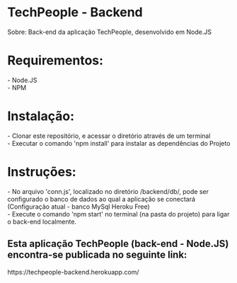 # TechPeople - Backend
Sobre: Back-end da aplicação TechPeople, desenvolvido em Node.JS

<h1>Requirementos:</h1>
- Node.JS </br>
- NPM
  
<h1>Instalação:</h1>
- Clonar este repositório, e acessar o diretório através de um terminal </br>
- Executar o comando 'npm install' para instalar as dependências do Projeto </br>

<h1>Instruções:</h1>
- No arquivo 'conn.js', localizado no diretório /backend/db/, pode ser configurado o banco de dados ao qual a aplicação se conectará (Configuração atual - banco MySql Heroku Free) </br>
- Execute o comando 'npm start' no terminal (na pasta do projeto) para ligar o back-end localmente.


<h2>Esta aplicação TechPeople (back-end - Node.JS) encontra-se publicada no seguinte link:</h2>
https://techpeople-backend.herokuapp.com/
